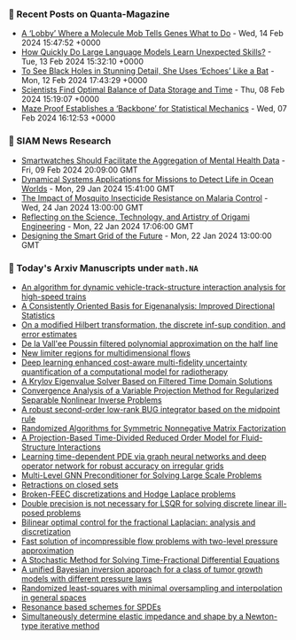 ### 📝 Recent Posts on Quanta-Magazine
<!-- quanta starts -->
* <a href="https://www.quantamagazine.org/a-lobby-where-a-molecule-mob-tells-genes-what-to-do-20240214/">A ‘Lobby’ Where a Molecule Mob Tells Genes What to Do</a> - Wed, 14 Feb 2024 15:47:52 +0000
* <a href="https://www.quantamagazine.org/how-quickly-do-large-language-models-learn-unexpected-skills-20240213/">How Quickly Do Large Language Models Learn Unexpected Skills?</a> - Tue, 13 Feb 2024 15:32:10 +0000
* <a href="https://www.quantamagazine.org/to-see-black-holes-in-detail-she-uses-echoes-like-a-bat-20240212/">To See Black Holes in Stunning Detail, She Uses ‘Echoes’ Like a Bat</a> - Mon, 12 Feb 2024 17:43:29 +0000
* <a href="https://www.quantamagazine.org/scientists-find-optimal-balance-of-data-storage-and-time-20240208/">Scientists Find Optimal Balance of Data Storage and Time</a> - Thu, 08 Feb 2024 15:19:07 +0000
* <a href="https://www.quantamagazine.org/maze-proof-establishes-a-backbone-for-statistical-mechanics-20240207/">Maze Proof Establishes a ‘Backbone’ for Statistical Mechanics</a> - Wed, 07 Feb 2024 16:12:53 +0000
<!-- quanta ends -->

### 📝 SIAM News Research
<!-- siam-news starts -->
* <a href="https://sinews.siam.org/Details-Page/smartwatches-should-facilitate-the-aggregation-of-mental-health-data">Smartwatches Should Facilitate the Aggregation of Mental Health Data</a> - Fri, 09 Feb 2024 20:09:00 GMT
* <a href="https://sinews.siam.org/Details-Page/dynamical-systems-applications-for-missions-to-detect-life-in-ocean-worlds">Dynamical Systems Applications for Missions to Detect Life in Ocean Worlds</a> - Mon, 29 Jan 2024 15:41:00 GMT
* <a href="https://sinews.siam.org/Details-Page/the-impact-of-mosquito-insecticide-resistance-on-malaria-control">The Impact of Mosquito Insecticide Resistance on Malaria Control</a> - Wed, 24 Jan 2024 13:00:00 GMT
* <a href="https://sinews.siam.org/Details-Page/reflecting-on-the-science-technology-and-artistry-of-origami-engineering">Reflecting on the Science, Technology, and Artistry of Origami Engineering</a> - Mon, 22 Jan 2024 17:06:00 GMT
* <a href="https://sinews.siam.org/Details-Page/designing-the-smart-grid-of-the-future">Designing the Smart Grid of the Future</a> - Mon, 22 Jan 2024 13:00:00 GMT
<!-- siam-news ends -->

### 📝 Today's Arxiv Manuscripts under ``math.NA``
<!-- arxiv-math-na starts -->
* <a href="https://arxiv.org/abs/2402.08049">An algorithm for dynamic vehicle-track-structure interaction analysis for high-speed trains</a>
* <a href="https://arxiv.org/abs/2402.08139">A Consistently Oriented Basis for Eigenanalysis: Improved Directional Statistics</a>
* <a href="https://arxiv.org/abs/2402.08291">On a modified Hilbert transformation, the discrete inf-sup condition, and error estimates</a>
* <a href="https://arxiv.org/abs/2402.08358">De la Vall'ee Poussin filtered polynomial approximation on the half line</a>
* <a href="https://arxiv.org/abs/2402.08395">New limiter regions for multidimensional flows</a>
* <a href="https://arxiv.org/abs/2402.08494">Deep learning enhanced cost-aware multi-fidelity uncertainty quantification of a computational model for radiotherapy</a>
* <a href="https://arxiv.org/abs/2402.08515">A Krylov Eigenvalue Solver Based on Filtered Time Domain Solutions</a>
* <a href="https://arxiv.org/abs/2402.08568">Convergence Analysis of a Variable Projection Method for Regularized Separable Nonlinear Inverse Problems</a>
* <a href="https://arxiv.org/abs/2402.08607">A robust second-order low-rank BUG integrator based on the midpoint rule</a>
* <a href="https://arxiv.org/abs/2402.08134">Randomized Algorithms for Symmetric Nonnegative Matrix Factorization</a>
* <a href="https://arxiv.org/abs/2402.08172">A Projection-Based Time-Divided Reduced Order Model for Fluid-Structure Interactions</a>
* <a href="https://arxiv.org/abs/2402.08187">Learning time-dependent PDE via graph neural networks and deep operator network for robust accuracy on irregular grids</a>
* <a href="https://arxiv.org/abs/2402.08296">Multi-Level GNN Preconditioner for Solving Large Scale Problems</a>
* <a href="https://arxiv.org/abs/2402.08536">Retractions on closed sets</a>
* <a href="https://arxiv.org/abs/2109.02553">Broken-FEEC discretizations and Hodge Laplace problems</a>
* <a href="https://arxiv.org/abs/2210.11025">Double precision is not necessary for LSQR for solving discrete linear ill-posed problems</a>
* <a href="https://arxiv.org/abs/2301.13058">Bilinear optimal control for the fractional Laplacian: analysis and discretization</a>
* <a href="https://arxiv.org/abs/2303.10233">Fast solution of incompressible flow problems with two-level pressure approximation</a>
* <a href="https://arxiv.org/abs/2303.15458">A Stochastic Method for Solving Time-Fractional Differential Equations</a>
* <a href="https://arxiv.org/abs/2306.02060">A unified Bayesian inversion approach for a class of tumor growth models with different pressure laws</a>
* <a href="https://arxiv.org/abs/2306.07435">Randomized least-squares with minimal oversampling and interpolation in general spaces</a>
* <a href="https://arxiv.org/abs/2312.16690">Resonance based schemes for SPDEs</a>
* <a href="https://arxiv.org/abs/2401.00236">Simultaneously determine elastic impedance and shape by a Newton-type iterative method</a>
<!-- arxiv-math-na ends -->
